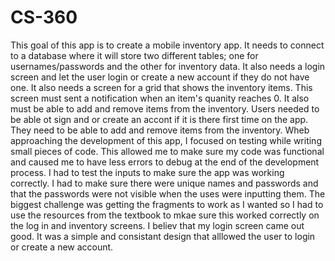 # CS-360

This goal of this app is to create a mobile inventory app. It needs to connect to a database where it will store two different tables; one for usernames/passwords and the other for inventory data. It also needs a login screen and let the user login or create a new account if they do not have one. It also needs a screen for a grid that shows the inventory items. This screen must sent a notification when an item's quanity reaches 0. It also must be able to add and remove items from the inventory. Users needed to be able ot sign and or create an accont if it is there first time on the app. They need to be able to add and remove items from the inventory. Wheb approaching the development of this app, I focused on testing while writing small pieces of code. This allowed me to make sure my code was functional and caused me to have less errors to debug at the end of the development process. I had to test the inputs to make sure the app was working correctly. I had to make sure there were unique names and passwords and that the passwords were not visible when the uses were inputting them. The biggest challenge was getting the fragments to work as I wanted so I had to use the resources from the textbook to mkae sure this worked correctly on the log in and inventory screens. I believ that my login screen came out good. It was a simple and consistant design that alllowed the user to login or create a new account.
